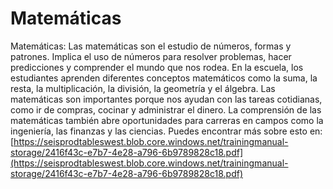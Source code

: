 # Matemáticas
Matemáticas: Las matemáticas son el estudio de números, formas y patrones. Implica el uso de números para resolver problemas, hacer predicciones y comprender el mundo que nos rodea. En la escuela, los estudiantes aprenden diferentes conceptos matemáticos como la suma, la resta, la multiplicación, la división, la geometría y el álgebra. Las matemáticas son importantes porque nos ayudan con las tareas cotidianas, como ir de compras, cocinar y administrar el dinero. La comprensión de las matemáticas también abre oportunidades para carreras en campos como la ingeniería, las finanzas y las ciencias.
Puedes encontrar más sobre esto en: [https://seisprodtableswest.blob.core.windows.net/trainingmanual-storage/2416f43c-e7b7-4e28-a796-6b9789828c18.pdf](https://seisprodtableswest.blob.core.windows.net/trainingmanual-storage/2416f43c-e7b7-4e28-a796-6b9789828c18.pdf)